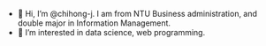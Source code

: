 - 👋 Hi, I’m @chihong-j. I am from NTU Business administration, and double major in Information Management.
- 👀 I’m interested in data science, web programming.



<!---
chihong-j/chihong-j is a ✨ special ✨ repository because its `README.md` (this file) appears on your GitHub profile.
You can click the Preview link to take a look at your changes.
--->
